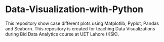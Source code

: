 # Data-Visualization-with-Python
This repository show case different plots using Matplotlib, Pyplot, Pandas and Seaborn. This repository is created for teaching Data Visualizations during Bid Data Analytics course at UET Lahore (KSK).
